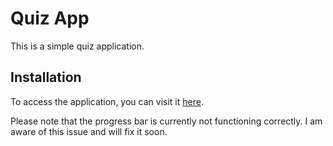 # Quiz App

This is a simple quiz application.

## Installation

To access the application, you can visit it [here](https://js-oop-quiz-app.netlify.app/).

Please note that the progress bar is currently not functioning correctly. I am aware of this issue and will fix it soon.

